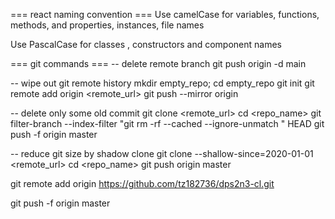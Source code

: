 
=== react naming convention ===
Use camelCase for variables, functions, methods, and properties, instances, file names

Use PascalCase for classes , constructors and component names


=== git commands === 
-- delete remote branch 
git push origin -d main

-- wipe out git remote history
mkdir empty_repo; cd empty_repo
git init
git remote add origin <remote_url>
git push --mirror origin


-- delete only some old commit 
git clone <remote_url>
cd <repo_name>
git filter-branch --index-filter "git rm -rf --cached --ignore-unmatch <file>" HEAD
git push -f origin master


-- reduce git size by shadow clone
git clone --shallow-since=2020-01-01 <remote_url>
cd <repo_name>
git push origin master



git remote add origin https://github.com/tz182736/dps2n3-cl.git

git push -f origin master
